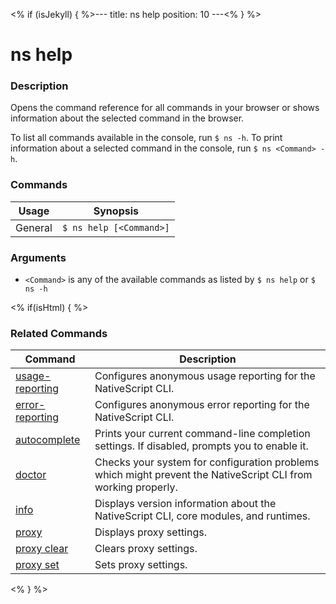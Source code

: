 <% if (isJekyll) { %>---
title: ns help
position: 10
---<% } %>

# ns help

### Description

Opens the command reference for all commands in your browser or shows information about the selected command in the browser.

To list all commands available in the console, run `$ ns -h`.
To print information about a selected command in the console, run `$ ns <Command> -h`.

### Commands

Usage | Synopsis
------|-------
General | `$ ns help [<Command>]`

### Arguments

* `<Command>` is any of the available commands as listed by `$ ns help` or `$ ns -h`

<% if(isHtml) { %>

### Related Commands

Command | Description
----------|----------
[usage-reporting](usage-reporting.html) | Configures anonymous usage reporting for the NativeScript CLI.
[error-reporting](error-reporting.html) | Configures anonymous error reporting for the NativeScript CLI.
[autocomplete](autocomplete.html) | Prints your current command-line completion settings. If disabled, prompts you to enable it.
[doctor](doctor.html) | Checks your system for configuration problems which might prevent the NativeScript CLI from working properly.
[info](info.html) | Displays version information about the NativeScript CLI, core modules, and runtimes.
[proxy](proxy.html) | Displays proxy settings.
[proxy clear](proxy-clear.html) | Clears proxy settings.
[proxy set](proxy-set.html) | Sets proxy settings.
<% } %>

